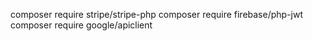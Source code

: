 composer require stripe/stripe-php
composer require firebase/php-jwt
composer require google/apiclient

